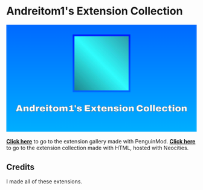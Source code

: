 # Andreitom1's Extension Collection

![](https://raw.githubusercontent.com/Andreitom1/Andreitom1-s-Extension-Collection/refs/heads/main/Splash.png)

**[Click here](https://studio.penguinmod.com/#2303156032)** to go to the extension gallery made with PenguinMod.
**[Click here](https://tomtomproductions.neocities.org/extension_collection)** to go to the extension collection made with HTML, hosted with Neocities.

## Credits
I made all of these extensions.
